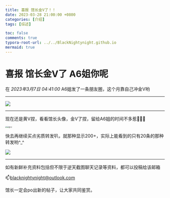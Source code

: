 ```yaml
---
title: 喜报 馆长金V了！！
date: 2023-03-28 21:00:00 +0800
categories: [介绍]
tags: [综述]

toc: false
comments: true
typora-root-url: ../../BlackNightynight.github.io
mermaid: true
---
```


# 喜报 馆长金V了  A6姐你呢

在 *2023年3月7日 04:41:00* A6姐发了一条朋友圈，这个月靠自己冲金V哟

------

![](/assets/blog_res/2023-03-28-V.assets/%E9%87%91V.png)

------

现在还是黄V捏，看看馆长头像，金V了捏，留给A6姐的时间不多惹🤣🤣🤣

<img src="/assets/blog_res/2023-03-28-V.assets/%E9%87%91V1.png" style="zoom: 33%;" /><img src="/assets/blog_res/2023-03-28-V.assets/%E9%87%91V2.png" alt="金V2" style="zoom: 33%;" />

快去再继续买点劣质转发叭，就那种显示200+，实际上能看到的只有20条的那种转发哟^_^

![](/assets/blog_res/2023-03-28-V.assets/%E9%87%91V3.png)

------

如有新鲜补充资料包括但不限于逆天截图聊天记录等资料，都可以投稿给该邮箱

📫blacknightynight@outlook.com 

馆长一定会po出新的帖子，让大家共同鉴赏。